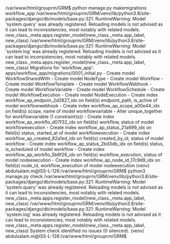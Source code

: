 /var/www/html/grouprm/GRM$ python manage.py makemigrations workflow_app
/var/www/html/grouprm/GRM/venv/lib/python3.8/site-packages/django/db/models/base.py:321: RuntimeWarning: Model 'system.query' was already registered. Reloading models is not advised as it can lead to inconsistencies, most notably with related models.
  new_class._meta.apps.register_model(new_class._meta.app_label, new_class)
/var/www/html/grouprm/GRM/venv/lib/python3.8/site-packages/django/db/models/base.py:321: RuntimeWarning: Model 'system.log' was already registered. Reloading models is not advised as it can lead to inconsistencies, most notably with related models.
  new_class._meta.apps.register_model(new_class._meta.app_label, new_class)
Migrations for 'workflow_app':
  apps/workflow_app/migrations/0001_initial.py
    - Create model WorkflowSharedWith
    - Create model NodeType
    - Create model Workflow
    - Create model WorkflowTemplate
    - Create model WorkflowWebhook
    - Create model WorkflowVariable
    - Create model WorkflowSchedule
    - Create model WorkflowExecution
    - Create model NodeExecution
    - Create index workflow_ap_endpoin_2d2827_idx on field(s) endpoint_path, is_active of model workflowwebhook
    - Create index workflow_ap_scope_a00e44_idx on field(s) scope, name of model workflowvariable
    - Alter unique_together for workflowvariable (1 constraint(s))
    - Create index workflow_ap_workflo_d07f32_idx on field(s) workflow, status of model workflowexecution
    - Create index workflow_ap_status_21a699_idx on field(s) status, started_at of model workflowexecution
    - Create index workflow_ap_created_82a1ed_idx on field(s) created_by_id, status of model workflow
    - Create index workflow_ap_status_2bd3db_idx on field(s) status, is_scheduled of model workflow
    - Create index workflow_ap_workflo_5b6f26_idx on field(s) workflow_execution, status of model nodeexecution
    - Create index workflow_ap_node_id_17c9d9_idx on field(s) node_id, workflow_execution of model nodeexecution
(venv) abdulsalam.m@ISS-L-126:/var/www/html/grouprm/GRM$ python3 manage.py check
/var/www/html/grouprm/GRM/venv/lib/python3.8/site-packages/django/db/models/base.py:321: RuntimeWarning: Model 'system.query' was already registered. Reloading models is not advised as it can lead to inconsistencies, most notably with related models.
  new_class._meta.apps.register_model(new_class._meta.app_label, new_class)
/var/www/html/grouprm/GRM/venv/lib/python3.8/site-packages/django/db/models/base.py:321: RuntimeWarning: Model 'system.log' was already registered. Reloading models is not advised as it can lead to inconsistencies, most notably with related models.
  new_class._meta.apps.register_model(new_class._meta.app_label, new_class)
System check identified no issues (0 silenced).
(venv) abdulsalam.m@ISS-L-126:/var/www/html/grouprm/GRM$ 
